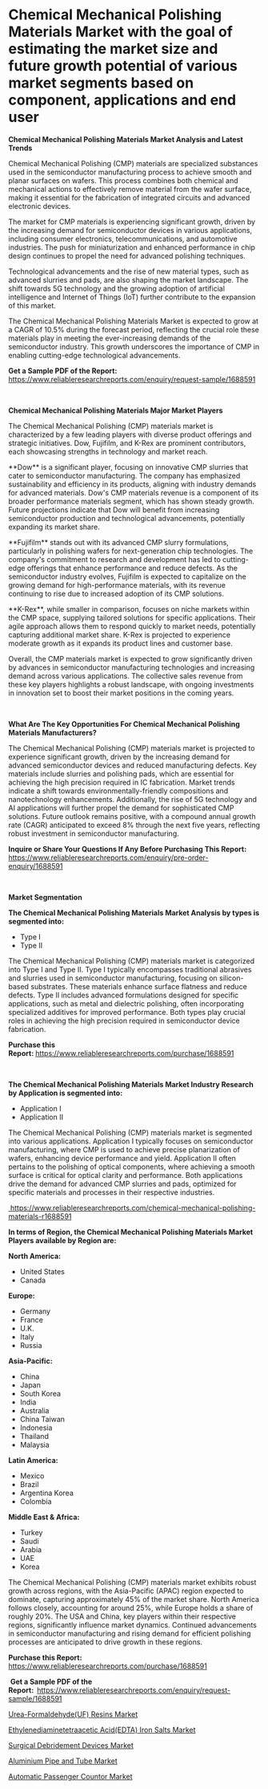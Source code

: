 <p><h1>Chemical Mechanical Polishing Materials Market with the goal of estimating the market size and future growth potential of various market segments based on component, applications and end user</h1></p><p><strong>Chemical Mechanical Polishing Materials Market Analysis and Latest Trends</strong></p>
<p><p>Chemical Mechanical Polishing (CMP) materials are specialized substances used in the semiconductor manufacturing process to achieve smooth and planar surfaces on wafers. This process combines both chemical and mechanical actions to effectively remove material from the wafer surface, making it essential for the fabrication of integrated circuits and advanced electronic devices. </p><p>The market for CMP materials is experiencing significant growth, driven by the increasing demand for semiconductor devices in various applications, including consumer electronics, telecommunications, and automotive industries. The push for miniaturization and enhanced performance in chip design continues to propel the need for advanced polishing techniques. </p><p>Technological advancements and the rise of new material types, such as advanced slurries and pads, are also shaping the market landscape. The shift towards 5G technology and the growing adoption of artificial intelligence and Internet of Things (IoT) further contribute to the expansion of this market. </p><p>The Chemical Mechanical Polishing Materials Market is expected to grow at a CAGR of 10.5% during the forecast period, reflecting the crucial role these materials play in meeting the ever-increasing demands of the semiconductor industry. This growth underscores the importance of CMP in enabling cutting-edge technological advancements.</p></p>
<p><strong>Get a Sample PDF of the Report:&nbsp;</strong> <a href="https://www.reliableresearchreports.com/enquiry/request-sample/1688591?utm_campaign=115&utm_medium=2&utm_source=Github&utm_content=ia&utm_term=06012025&utm_id=chemical-mechanical-polishing-materials">https://www.reliableresearchreports.com/enquiry/request-sample/1688591</a></p>
<p>&nbsp;</p>
<p><strong>Chemical Mechanical Polishing Materials Major Market Players</strong></p>
<p><p>The Chemical Mechanical Polishing (CMP) materials market is characterized by a few leading players with diverse product offerings and strategic initiatives. Dow, Fujifilm, and K-Rex are prominent contributors, each showcasing strengths in technology and market reach.</p><p>**Dow** is a significant player, focusing on innovative CMP slurries that cater to semiconductor manufacturing. The company has emphasized sustainability and efficiency in its products, aligning with industry demands for advanced materials. Dow's CMP materials revenue is a component of its broader performance materials segment, which has shown steady growth. Future projections indicate that Dow will benefit from increasing semiconductor production and technological advancements, potentially expanding its market share.</p><p>**Fujifilm** stands out with its advanced CMP slurry formulations, particularly in polishing wafers for next-generation chip technologies. The company's commitment to research and development has led to cutting-edge offerings that enhance performance and reduce defects. As the semiconductor industry evolves, Fujifilm is expected to capitalize on the growing demand for high-performance materials, with its revenue continuing to rise due to increased adoption of its CMP solutions.</p><p>**K-Rex**, while smaller in comparison, focuses on niche markets within the CMP space, supplying tailored solutions for specific applications. Their agile approach allows them to respond quickly to market needs, potentially capturing additional market share. K-Rex is projected to experience moderate growth as it expands its product lines and customer base.</p><p>Overall, the CMP materials market is expected to grow significantly driven by advances in semiconductor manufacturing technologies and increasing demand across various applications. The collective sales revenue from these key players highlights a robust landscape, with ongoing investments in innovation set to boost their market positions in the coming years.</p></p>
<p>&nbsp;</p>
<p><strong>What Are The Key Opportunities For Chemical Mechanical Polishing Materials Manufacturers?</strong></p>
<p><p>The Chemical Mechanical Polishing (CMP) materials market is projected to experience significant growth, driven by the increasing demand for advanced semiconductor devices and reduced manufacturing defects. Key materials include slurries and polishing pads, which are essential for achieving the high precision required in IC fabrication. Market trends indicate a shift towards environmentally-friendly compositions and nanotechnology enhancements. Additionally, the rise of 5G technology and AI applications will further propel the demand for sophisticated CMP solutions. Future outlook remains positive, with a compound annual growth rate (CAGR) anticipated to exceed 8% through the next five years, reflecting robust investment in semiconductor manufacturing.</p></p>
<p><strong>Inquire or Share Your Questions If Any Before Purchasing This Report:</strong> <a href="https://www.reliableresearchreports.com/enquiry/pre-order-enquiry/1688591?utm_campaign=115&utm_medium=2&utm_source=Github&utm_content=ia&utm_term=06012025&utm_id=chemical-mechanical-polishing-materials">https://www.reliableresearchreports.com/enquiry/pre-order-enquiry/1688591</a></p>
<p>&nbsp;</p>
<p><strong>Market Segmentation</strong></p>
<p><strong>The Chemical Mechanical Polishing Materials Market Analysis by types is segmented into:</strong></p>
<p><ul><li>Type I</li><li>Type II</li></ul></p>
<p><p>The Chemical Mechanical Polishing (CMP) materials market is categorized into Type I and Type II. Type I typically encompasses traditional abrasives and slurries used in semiconductor manufacturing, focusing on silicon-based substrates. These materials enhance surface flatness and reduce defects. Type II includes advanced formulations designed for specific applications, such as metal and dielectric polishing, often incorporating specialized additives for improved performance. Both types play crucial roles in achieving the high precision required in semiconductor device fabrication.</p></p>
<p><strong>Purchase this Report:&nbsp;</strong><a href="https://www.reliableresearchreports.com/purchase/1688591?utm_campaign=115&utm_medium=2&utm_source=Github&utm_content=ia&utm_term=06012025&utm_id=chemical-mechanical-polishing-materials">https://www.reliableresearchreports.com/purchase/1688591</a></p>
<p>&nbsp;</p>
<p><strong>The Chemical Mechanical Polishing Materials Market Industry Research by Application is segmented into:</strong></p>
<p><ul><li>Application I</li><li>Application II</li></ul></p>
<p><p>The Chemical Mechanical Polishing (CMP) materials market is segmented into various applications. Application I typically focuses on semiconductor manufacturing, where CMP is used to achieve precise planarization of wafers, enhancing device performance and yield. Application II often pertains to the polishing of optical components, where achieving a smooth surface is critical for optical clarity and performance. Both applications drive the demand for advanced CMP slurries and pads, optimized for specific materials and processes in their respective industries.</p></p>
<p><a href="https://www.reliableresearchreports.com/chemical-mechanical-polishing-materials-r1688591?utm_campaign=115&utm_medium=2&utm_source=Github&utm_content=ia&utm_term=06012025&utm_id=chemical-mechanical-polishing-materials">&nbsp;https://www.reliableresearchreports.com/chemical-mechanical-polishing-materials-r1688591</a></p>
<p><strong>In terms of Region, the Chemical Mechanical Polishing Materials Market Players available by Region are:</strong></p>
<p>
    <p> <strong> North America: </strong>
        <ul>
            <li>United States</li>
            <li>Canada</li>
        </ul>
        </p> 
    <p> <strong> Europe: </strong>
        <ul>
            <li>Germany</li>
            <li>France</li>
            <li>U.K.</li>
            <li>Italy</li>
            <li>Russia</li>
        </ul>
        </p> 
    <p> <strong> Asia-Pacific: </strong>
        <ul>
            <li>China</li>
            <li>Japan</li>
            <li>South Korea</li>
            <li>India</li>
            <li>Australia</li>
            <li>China Taiwan</li>
            <li>Indonesia</li>
            <li>Thailand</li>
            <li>Malaysia</li>
        </ul>
        </p> 
    <p> <strong> Latin America: </strong>
        <ul>
            <li>Mexico</li>
            <li>Brazil</li>
            <li>Argentina Korea</li>
            <li>Colombia</li>
        </ul>
        </p> 
    <p> <strong> Middle East & Africa: </strong>
        <ul>
            <li>Turkey</li>
            <li>Saudi</li>
            <li>Arabia</li>
            <li>UAE</li>
            <li>Korea</li>
        </ul>
    </p>
    </p>
<p><p>The Chemical Mechanical Polishing (CMP) materials market exhibits robust growth across regions, with the Asia-Pacific (APAC) region expected to dominate, capturing approximately 45% of the market share. North America follows closely, accounting for around 25%, while Europe holds a share of roughly 20%. The USA and China, key players within their respective regions, significantly influence market dynamics. Continued advancements in semiconductor manufacturing and rising demand for efficient polishing processes are anticipated to drive growth in these regions.</p></p>
<p><strong>Purchase this Report: </strong><a href="https://www.reliableresearchreports.com/purchase/1688591?utm_campaign=115&utm_medium=2&utm_source=Github&utm_content=ia&utm_term=06012025&utm_id=chemical-mechanical-polishing-materials">https://www.reliableresearchreports.com/purchase/1688591</a></p>
<p>&nbsp;<strong>Get a Sample PDF of the Report:&nbsp;&nbsp;</strong><a href="https://www.reliableresearchreports.com/enquiry/request-sample/1688591?utm_campaign=115&utm_medium=2&utm_source=Github&utm_content=ia&utm_term=06012025&utm_id=chemical-mechanical-polishing-materials">https://www.reliableresearchreports.com/enquiry/request-sample/1688591</a></p>
<p><strong></strong></p>
<p><p><a href="https://github.com/JakirUddin651/Market-Research-Report-List-1/blob/main/urea-formaldehydeuf-resins-market.md?utm_campaign=115&utm_medium=2&utm_source=Github&utm_content=ia&utm_term=06012025&utm_id=chemical-mechanical-polishing-materials">Urea-Formaldehyde(UF) Resins Market</a></p><p><a href="https://github.com/gerdabatiskzv9/Market-Research-Report-List-1/blob/main/ethylenediaminetetraacetic-acidedta-iron-salts-market.md?utm_campaign=115&utm_medium=2&utm_source=Github&utm_content=ia&utm_term=06012025&utm_id=chemical-mechanical-polishing-materials">Ethylenediaminetetraacetic Acid(EDTA) Iron Salts Market</a></p><p><a href="https://www.linkedin.com/pulse/surgical-debridement-devices-market-analysis-highlights-growth-til2e?utm_campaign=115&utm_medium=2&utm_source=Github&utm_content=ia&utm_term=06012025&utm_id=chemical-mechanical-polishing-materials">Surgical Debridement Devices Market</a></p><p><a href="https://www.linkedin.com/pulse/in-depth-analysis-aluminium-pipe-tube-market-projected-growth-sgfte?utm_campaign=115&utm_medium=2&utm_source=Github&utm_content=ia&utm_term=06012025&utm_id=chemical-mechanical-polishing-materials">Aluminium Pipe and Tube Market</a></p><p><a href="https://www.linkedin.com/pulse/thorough-scrutiny-automatic-passenger-countor-market-size-share-3uwrc?utm_campaign=115&utm_medium=2&utm_source=Github&utm_content=ia&utm_term=06012025&utm_id=chemical-mechanical-polishing-materials">Automatic Passenger Countor Market</a></p></p>